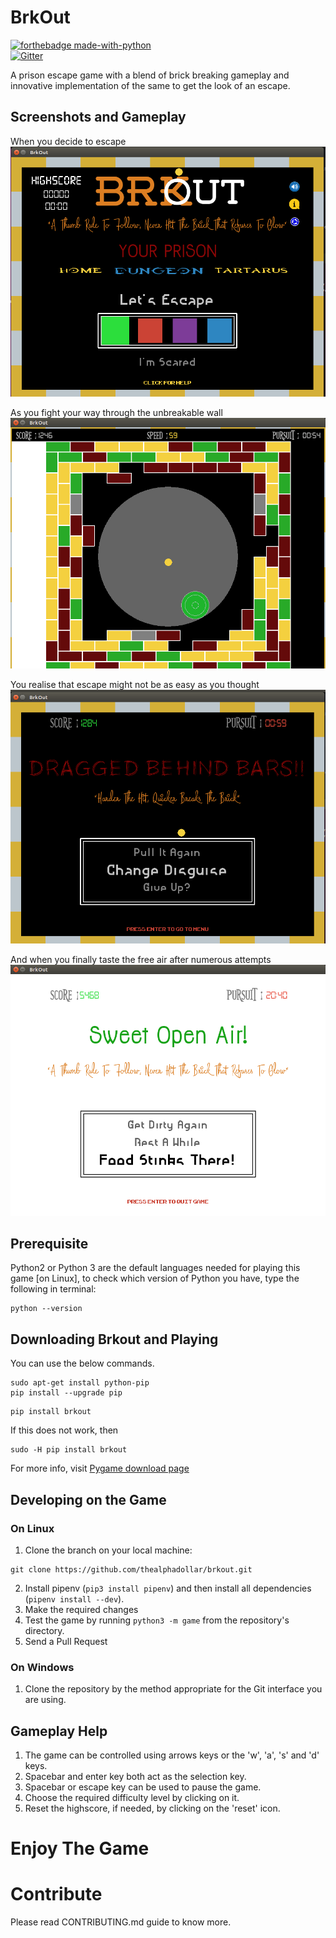 # BrkOut

[![forthebadge made-with-python](http://ForTheBadge.com/images/badges/made-with-python.svg)](https://www.python.org/)<br>
[![Gitter](https://img.shields.io/gitter/room/:user/:repo.svg)](https://gitter.im/brkout_/Lobby)<br>

A prison escape game with a blend of brick breaking gameplay and innovative implementation of the same to get the look of an escape.

## Screenshots and Gameplay

When you decide to escape
![alt text](/game/assets/HomeScreen.png)

As you fight your way through the unbreakable wall
![alt text](/game/assets/MainGame.png)

You realise that escape might not be as easy as you thought
![alt text](/game/assets/LosingScreen.png)

And when you finally taste the free air after numerous attempts
![alt text](/game/assets/WinningScreen.png)

## Prerequisite

Python2 or Python 3 are the default languages needed for playing this game [on Linux], to check which version of Python you have, type the following in terminal:
```
python --version
```
## Downloading Brkout and Playing

You can use the below commands.

```
sudo apt-get install python-pip
pip install --upgrade pip
```
```
pip install brkout
```
If this does not work, then
```
sudo -H pip install brkout
```
For more info, visit [Pygame download page](http://www.pygame.org/download.shtml)

## Developing on the Game

### On Linux

1. Clone the branch on your local machine:
```
git clone https://github.com/thealphadollar/brkout.git
```
2. Install pipenv (`pip3 install pipenv`) and then install all dependencies (`pipenv install --dev`).
3. Make the required changes
4. Test the game by running `python3 -m game` from the repository's directory.
5. Send a Pull Request

### On Windows

1. Clone the repository by the method appropriate for the Git interface you are using.

## Gameplay Help

1. The game can be controlled using arrows keys or the 'w', 'a', 's' and 'd' keys.
2. Spacebar and enter key both act as the selection key.
3. Spacebar or escape key can be used to pause the game.
4. Choose the required difficulty level by clicking on it.
5. Reset the highscore, if needed, by clicking on the 'reset' icon.

# Enjoy The Game

# Contribute

Please read CONTRIBUTING.md guide to know more.
